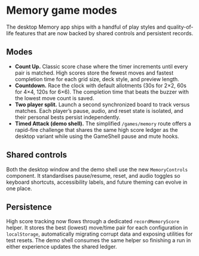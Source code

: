 # Memory game modes

The desktop Memory app ships with a handful of play styles and quality-of-life
features that are now backed by shared controls and persistent records.

## Modes

- **Count Up.** Classic score chase where the timer increments until every pair
  is matched. High scores store the fewest moves and fastest completion time
  for each grid size, deck style, and preview length.
- **Countdown.** Race the clock with default allotments (30s for 2×2, 60s for
  4×4, 120s for 6×6). The completion time that beats the buzzer with the lowest
  move count is saved.
- **Two player split.** Launch a second synchronized board to track versus
  matches. Each player’s pause, audio, and reset state is isolated, and their
  personal bests persist independently.
- **Timed Attack (demo shell).** The simplified `/games/memory` route offers a
  rapid-fire challenge that shares the same high score ledger as the desktop
  variant while using the GameShell pause and mute hooks.

## Shared controls

Both the desktop window and the demo shell use the new `MemoryControls`
component. It standardises pause/resume, reset, and audio toggles so keyboard
shortcuts, accessibility labels, and future theming can evolve in one place.

## Persistence

High score tracking now flows through a dedicated `recordMemoryScore` helper.
It stores the best (lowest) move/time pair for each configuration in
`localStorage`, automatically migrating corrupt data and exposing utilities for
test resets. The demo shell consumes the same helper so finishing a run in
either experience updates the shared ledger.

